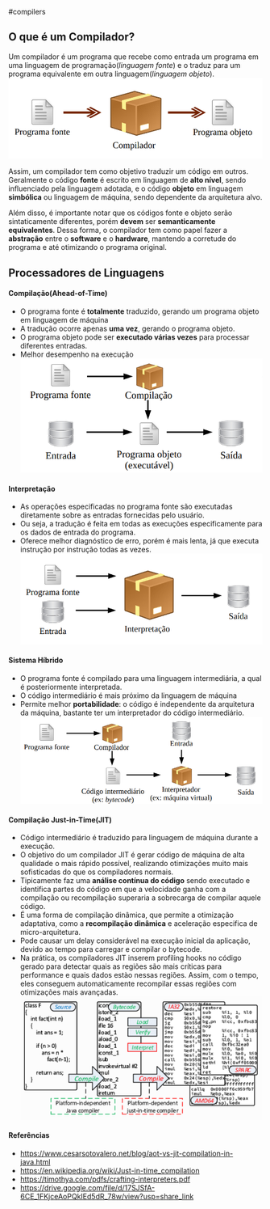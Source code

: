 #compilers
## O que é um Compilador?
Um compilador é um programa que recebe como entrada um programa em uma linguagem de programação(*linguagem fonte*) e o traduz para um programa equivalente em outra linguagem(*linguagem objeto*).
![](_assets/Pasted%20image%2020230305130306.png)

Assim, um compilador tem como objetivo traduzir um código em outros. Geralmente o código **fonte** é escrito em linguagem de **alto nível**, sendo influenciado pela linguagem adotada, e o código **objeto** em linguagem **simbólica** ou linguagem de máquina, sendo dependente da arquitetura alvo.

Além disso, é importante notar que os códigos fonte e objeto serão sintaticamente diferentes, porém **devem** ser **semanticamente equivalentes**. Dessa forma, o compilador tem como papel fazer a **abstração** entre o **software** e o **hardware**, mantendo a corretude do programa e até otimizando o programa original.

## Processadores de Linguagens
#### Compilação(Ahead-of-Time)
- O programa fonte é **totalmente** traduzido, gerando um programa objeto em linguagem de máquina
- A tradução ocorre apenas **uma vez**, gerando o programa objeto.
- O programa objeto pode ser **executado várias vezes** para processar diferentes entradas.
- Melhor desempenho na execução
![](_assets/Pasted%20image%2020230305132138.png)

#### Interpretação
- As operações especificadas no programa fonte são executadas diretamente sobre as entradas fornecidas pelo usuário.
- Ou seja, a tradução é feita em todas as execuções especificamente para os dados de entrada do programa.
- Oferece melhor diagnóstico de erro, porém é mais lenta, já que executa instrução por instrução todas as vezes.
![](_assets/Pasted%20image%2020230305132543.png)

#### Sistema Híbrido
- O programa fonte é compilado para uma linguagem intermediária, a qual é posteriormente interpretada.
- O código intermediário é mais próximo da linguagem de máquina
- Permite melhor **portabilidade**: o código é independente da arquitetura da máquina, bastante ter um interpretador do código intermediário.
![](_assets/Pasted%20image%2020230305133322.png)

#### Compilação Just-in-Time(JIT)
- Código intermediário é traduzido para linguagem de máquina durante a execução.
- O objetivo do um compilador JIT é gerar código de máquina de alta qualidade o mais rápido possível, realizando otimizações muito mais sofisticadas do que os compiladores normais.
- Tipicamente faz uma **análise contínua do código** sendo executado e identifica partes do código em que a velocidade ganha com a compilação ou recompilação superaria a sobrecarga de compilar aquele código.
- É uma forma de compilação dinâmica, que permite a otimização adaptativa, como a **recompilação dinâmica** e aceleração especifica de micro-arquitetura.
- Pode causar um delay considerável na execução inicial da aplicação, devido ao tempo para carregar e compilar o bytecode.
- Na prática, os compiladores JIT inserem profiling hooks no código gerado para detectar quais as regiões são mais críticas para performance e quais dados estào nessas regiões. Assim, com o tempo, eles conseguem automaticamente recompilar essas regiões com otimizações mais avançadas.
![](_assets/Pasted%20image%2020230305144052.png)

#### Referências
- https://www.cesarsotovalero.net/blog/aot-vs-jit-compilation-in-java.html
- https://en.wikipedia.org/wiki/Just-in-time_compilation
- https://timothya.com/pdfs/crafting-interpreters.pdf
- https://drive.google.com/file/d/17SJSfA-6CE_1FKjceAoPQkIEd5dR_78w/view?usp=share_link
